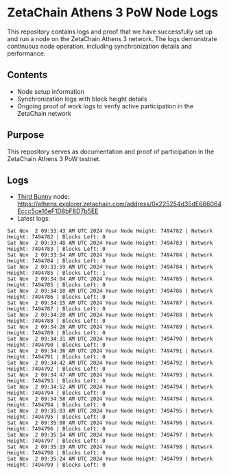 # ZetaChain Athens 3 PoW Node Logs
This repository contains logs and proof that we have successfully set up and run a node on the ZetaChain Athens 3 network. The logs demonstrate continuous node operation, including synchronization details and performance.

## Contents
- Node setup information
- Synchronization logs with block height details
- Ongoing proof of work logs to verify active participation in the ZetaChain network

## Purpose
This repository serves as documentation and proof of participation in the ZetaChain Athens 3 PoW testnet.

## Logs

- [Third Bunny](https://thirdbunny.xyz/) node: https://athens.explorer.zetachain.com/address/0x225254d35dE666064Eccc5ce16eF1D8bF8D7b5EE
- Latest logs:
```
Sat Nov  2 09:33:43 AM UTC 2024 Your Node Height: 7494782 | Network Height: 7494782 | Blocks Left: 0
Sat Nov  2 09:33:48 AM UTC 2024 Your Node Height: 7494783 | Network Height: 7494783 | Blocks Left: 0
Sat Nov  2 09:33:54 AM UTC 2024 Your Node Height: 7494784 | Network Height: 7494784 | Blocks Left: 0
Sat Nov  2 09:33:59 AM UTC 2024 Your Node Height: 7494784 | Network Height: 7494785 | Blocks Left: 1
Sat Nov  2 09:34:04 AM UTC 2024 Your Node Height: 7494785 | Network Height: 7494785 | Blocks Left: 0
Sat Nov  2 09:34:10 AM UTC 2024 Your Node Height: 7494786 | Network Height: 7494786 | Blocks Left: 0
Sat Nov  2 09:34:15 AM UTC 2024 Your Node Height: 7494787 | Network Height: 7494787 | Blocks Left: 0
Sat Nov  2 09:34:20 AM UTC 2024 Your Node Height: 7494788 | Network Height: 7494788 | Blocks Left: 0
Sat Nov  2 09:34:26 AM UTC 2024 Your Node Height: 7494789 | Network Height: 7494789 | Blocks Left: 0
Sat Nov  2 09:34:31 AM UTC 2024 Your Node Height: 7494790 | Network Height: 7494790 | Blocks Left: 0
Sat Nov  2 09:34:36 AM UTC 2024 Your Node Height: 7494791 | Network Height: 7494791 | Blocks Left: 0
Sat Nov  2 09:34:42 AM UTC 2024 Your Node Height: 7494792 | Network Height: 7494792 | Blocks Left: 0
Sat Nov  2 09:34:47 AM UTC 2024 Your Node Height: 7494793 | Network Height: 7494793 | Blocks Left: 0
Sat Nov  2 09:34:52 AM UTC 2024 Your Node Height: 7494794 | Network Height: 7494794 | Blocks Left: 0
Sat Nov  2 09:34:58 AM UTC 2024 Your Node Height: 7494794 | Network Height: 7494794 | Blocks Left: 0
Sat Nov  2 09:35:03 AM UTC 2024 Your Node Height: 7494795 | Network Height: 7494795 | Blocks Left: 0
Sat Nov  2 09:35:08 AM UTC 2024 Your Node Height: 7494796 | Network Height: 7494796 | Blocks Left: 0
Sat Nov  2 09:35:14 AM UTC 2024 Your Node Height: 7494797 | Network Height: 7494797 | Blocks Left: 0
Sat Nov  2 09:35:19 AM UTC 2024 Your Node Height: 7494798 | Network Height: 7494798 | Blocks Left: 0
Sat Nov  2 09:35:24 AM UTC 2024 Your Node Height: 7494799 | Network Height: 7494799 | Blocks Left: 0
```
